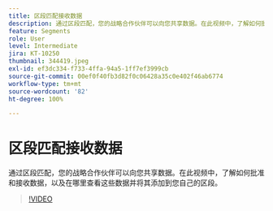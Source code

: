 ```yaml
---
title: 区段匹配接收数据
description: 通过区段匹配，您的战略合作伙伴可以向您共享数据。在此视频中，了解如何批准和接收数据，以及在哪里查看这些数据并将其添加到您自己的区段。
feature: Segments
role: User
level: Intermediate
jira: KT-10250
thumbnail: 344419.jpeg
exl-id: ef3dc334-f733-4ffa-94a5-1ff7ef3999cb
source-git-commit: 00ef0f40fb3d82f0c06428a35c0e402f46ab6774
workflow-type: tm+mt
source-wordcount: '82'
ht-degree: 100%

---
```


# 区段匹配接收数据

通过区段匹配，您的战略合作伙伴可以向您共享数据。在此视频中，了解如何批准和接收数据，以及在哪里查看这些数据并将其添加到您自己的区段。

>[!VIDEO](https://video.tv.adobe.com/v/344419/?learn=on)

